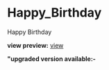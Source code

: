 # Happy_Birthday
Happy Birthday

**view preview:**
[view](https://happybirthdaytrishka.verce.app)

**"upgraded version available:-**